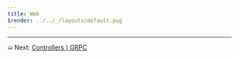 ```yaml
---
title: Web
$render: ../../_/layouts/default.pug
---
```


---

➯ Next: [Controllers &rangle; GRPC](./docs/controllers/grpc)
